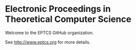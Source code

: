 # Electronic Proceedings in Theoretical Computer Science

Welcome to the EPTCS GitHub organization.

See http://www.eptcs.org for more details.
